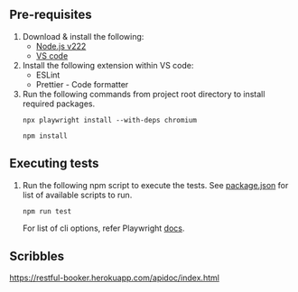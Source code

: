 ## Pre-requisites

1. Download & install the following:
   - [Node.js v222](https://nodejs.org/en/download)
   - [VS code](https://code.visualstudio.com/download)
2. Install the following extension within VS code:
   - ESLint
   - Prettier - Code formatter
3. Run the following commands from project root directory to install required packages.
   ```
   npx playwright install --with-deps chromium
   ```
   ```
   npm install
   ```

## Executing tests

1. Run the following npm script to execute the tests. See [package.json](package.json) for list of available scripts to run.

   ```
   npm run test
   ```

   For list of cli options, refer Playwright [docs](https://playwright.dev/docs/test-cli).

## Scribbles

https://restful-booker.herokuapp.com/apidoc/index.html
